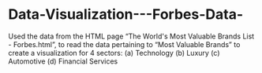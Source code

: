 # Data-Visualization---Forbes-Data-
Used the data from the HTML page “The World's Most Valuable Brands List - Forbes.html”, to read the data pertaining to “Most Valuable Brands” to create a visualization for 4 sectors: (a) Technology (b) Luxury (c) Automotive (d) Financial Services
